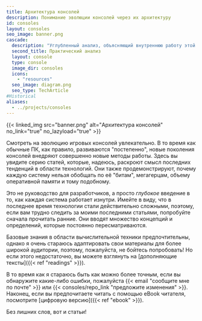 ```yaml
---
title: Архитектура консолей
description: Понимание эволюции консолей через их архитектуру
id: consoles
layout: consoles
seo_image: banner.png
cascade:
  description: "Углубленный анализ, объясняющий внутреннюю работу этой консоли"
  second_title: Практический анализ
  layout: console
  type: console
  image_dir: consoles
  icons:
    - "resources"
  seo_image: diagram.png
  seo_type: TechArticle
#Historical
aliases:
  - ../projects/consoles
---
```


{{< linked_img src="banner.png" alt="Архитектура консолей" no_link="true" no_lazyload="true" >}}

Смотреть на эволюцию игровых консолей увлекательно. В то время как обычные ПК, как правило, развиваются "постепенно", новые поколения консолей внедряют совершенно новые методы работы. Здесь вы увидите серию статей, которые, надеюсь, раскроют смысл последних тенденций в области технологий. Они также продемонстрируют, почему каждую систему нельзя обобщать по её "битам", мегагерцам, объему оперативной памяти и тому подобному.

Это не руководство для разработчиков, а просто *глубокое* введение в то, как каждая система работает изнутри. Имейте в виду, что в последнее время технологии стали действительно сложными, поэтому, если вам трудно следить за моими последними статьями, попробуйте сначала прочитать ранние. Они вводят множество концепций и определений, которые постоянно пересматриваются.

Базовые знания в области вычислительной техники предпочтительны, однако я очень стараюсь адаптировать свои материалы для более широкой аудитории, поэтому, пожалуйста, не бойтесь попробовать! Но если этого недостаточно, вы можете взглянуть на [дополняющие тексты]({{< ref "readings" >}}).

В то время как я стараюсь быть как можно более точным, если вы обнаружите какие-либо ошибки, пожалуйста {{< email "сообщите мне по почте" >}} или {{< consoles/repo_link "предложите изменения" >}}. Наконец, если вы предпочитаете читать с помощью eBook читателя, посмотрите [цифровую версию]({{< ref "ebook" >}}).

Без лишних слов, вот и статьи!

